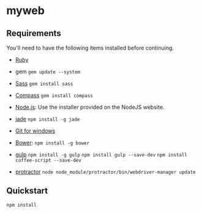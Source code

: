 myweb
=====


## Requirements

You'll need to have the following items installed before continuing.

  * [Ruby](https://www.ruby-lang.org/ja/)
  * gem `gem update --system`
  * [Sass](http://sass-lang.com/) `gem install sass`
  * [Compass](http://compass-style.org/) `gem install compass`


  * [Node.js](http://nodejs.org): Use the installer provided on the NodeJS website.
  * [jade](http://jade-lang.com/) `npm install -g jade`

  * [Git for windows](http://msysgit.github.io/)
  * [Bower](http://bower.io): `npm install -g bower`



  * [gulp](http://gulpjs.com/) `npm install -g gulp`
   `npm install gulp --save-dev`
   `npm install coffee-script --save-dev`

  * [protractor](https://github.com/angular/protractor)
  `node node_module/protractor/bin/webdriver-manager update`


## Quickstart
  `npm install`
